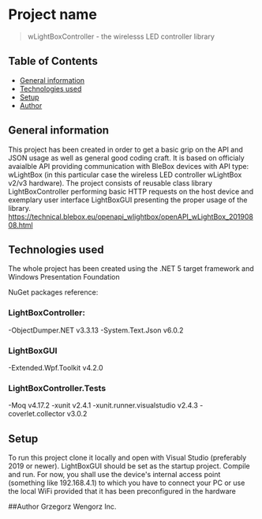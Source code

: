 # Project name
>wLightBoxController - the wirelesss LED controller library

## Table of Contents
* [General information](#general-information)
* [Technologies used](#technologies-used)
* [Setup](#setup)
* [Author](#author)

## General information
This project has been created in order to get a basic grip on the API and JSON usage as well as general good coding craft. It is based on officialy avaialble API providing communication with BleBox devices with API type: wLightBox (in this particular case the wireless LED controller wLightBox v2/v3 hardware).
The project consists of reusable class library LightBoxController performing basic HTTP requests on the host device and exemplary user interface LightBoxGUI presenting the proper usage of the library.
https://technical.blebox.eu/openapi_wlightbox/openAPI_wLightBox_20190808.html

## Technologies used
The whole project has been created using the .NET 5 target framework and Windows Presentation Foundation

NuGet packages reference:

### LightBoxController:
-ObjectDumper.NET v3.3.13
-System.Text.Json v6.0.2

### LightBoxGUI
-Extended.Wpf.Toolkit v4.2.0

### LightBoxController.Tests
-Moq v4.17.2
-xunit v2.4.1
-xunit.runner.visualstudio v2.4.3
-coverlet.collector v3.0.2


## Setup
To run this project clone it locally and open with Visual Studio (preferably 2019 or newer). LightBoxGUI should be set as the startup project. Compile and run. 
For now, you shall use the device's internal access point (something like 192.168.4.1) 
to which you have to connect your PC or use the local WiFi provided that it has been preconfigured in the hardware

##Author
Grzegorz Wengorz Inc.